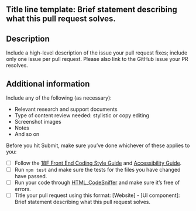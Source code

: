 <!-- Please feel free to remove whatever sections that are not relevant.-->

## Title line template: Brief statement describing what this pull request solves.

## Description

Include a high-level description of the issue your pull request fixes; include only one issue per pull request. Please also link to the GitHub issue your PR resolves.

## Additional information

Include any of the following (as necessary): 

* Relevant research and support documents
* Type of content review needed: stylistic or copy editing
* Screenshot images
* Notes
* And so on

Before you hit Submit, make sure you’ve done whichever of these applies to you:

- [ ] Follow the [18F Front End Coding Style Guide](https://pages.18f.gov/frontend/) and [Accessibility Guide](https://pages.18f.gov/accessibility/checklist/).
- [ ] Run `npm test` and make sure the tests for the files you have changed have passed.
- [ ] Run your code through [HTML_CodeSniffer](http://squizlabs.github.io/HTML_CodeSniffer/) and make sure it’s free of errors.
- [ ] Title your pull request using this format: [Website] - [UI component]: Brief statement describing what this pull request solves.
